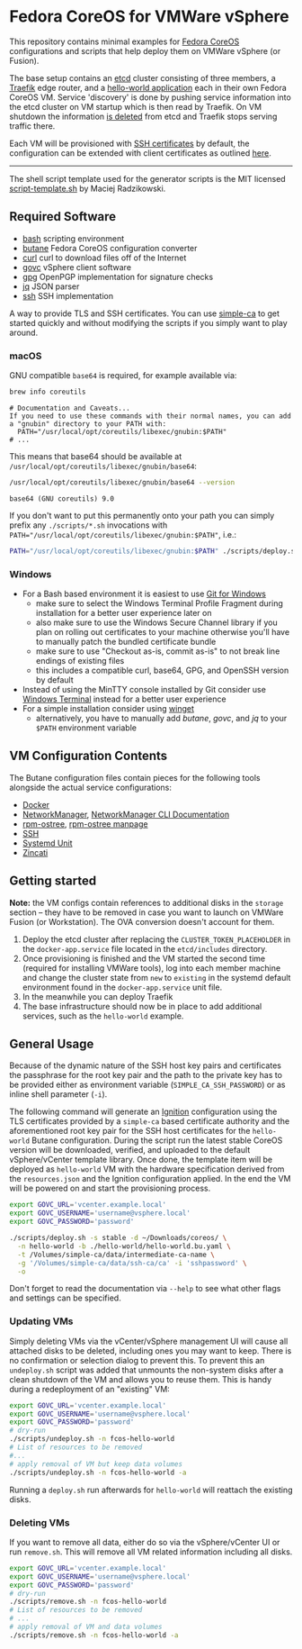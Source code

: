 # Fedora CoreOS for VMWare vSphere

This repository contains minimal examples for [Fedora CoreOS](https://docs.fedoraproject.org/en-US/fedora-coreos/)
configurations and scripts that help deploy them on VMWare vSphere (or Fusion).

The base setup contains an [etcd](https://etcd.io) cluster consisting of three members, a [Traefik](https://traefik.io)
edge router, and a [hello-world application](https://github.com/mendhak/docker-http-https-echo) each in their own Fedora
CoreOS VM. Service 'discovery' is done by pushing service information into the etcd cluster on VM startup which is then
read by Traefik. On VM shutdown the information [is deleted](https://github.com/horaios/fedora-coreos-example/issues/1)
from etcd and Traefik stops serving traffic there.

Each VM will be provisioned with [SSH certificates](https://smallstep.com/blog/use-ssh-certificates/) by default, the
configuration can be extended with client certificates as outlined [here](https://github.com/coreos/butane/issues/210#issuecomment-824212588).

---

The shell script template used for the generator scripts is the MIT licensed [script-template.sh](https://gist.github.com/m-radzikowski/53e0b39e9a59a1518990e76c2bff8038)
by Maciej Radzikowski.

## Required Software

- [bash](https://www.gnu.org/software/bash/) scripting environment
- [butane](https://github.com/coreos/butane) Fedora CoreOS configuration converter
- [curl](https://github.com/curl/curl) curl to download files off of the Internet
- [govc](https://github.com/vmware/govmomi/) vSphere client software
- [gpg](https://www.gnupg.org/) OpenPGP implementation for signature checks
- [jq](https://stedolan.github.io/jq/) JSON parser
- [ssh](https://www.openssh.com) SSH implementation

A way to provide TLS and SSH certificates. You can use [simple-ca](https://github.com/horaios/simple-file-ca) to get
started quickly and without modifying the scripts if you simply want to play around.

### macOS

GNU compatible `base64` is required, for example available via:

```bash
brew info coreutils
```

```output
# Documentation and Caveats...
If you need to use these commands with their normal names, you can add a "gnubin" directory to your PATH with:
  PATH="/usr/local/opt/coreutils/libexec/gnubin:$PATH"
# ...
```

This means that base64 should be available at `/usr/local/opt/coreutils/libexec/gnubin/base64`:

```bash
/usr/local/opt/coreutils/libexec/gnubin/base64 --version
```

```output
base64 (GNU coreutils) 9.0
```

If you don't want to put this permanently onto your path you can simply prefix any `./scripts/*.sh` invocations with
`PATH="/usr/local/opt/coreutils/libexec/gnubin:$PATH"`, i.e.:

```bash
PATH="/usr/local/opt/coreutils/libexec/gnubin:$PATH" ./scripts/deploy.sh
```

### Windows

- For a Bash based environment it is easiest to use [Git for Windows](https://gitforwindows.org)
  - make sure to select the Windows Terminal Profile Fragment during installation for a better user experience later
    on
  - also make sure to use the Windows Secure Channel library if you plan on rolling out certificates to your machine
    otherwise you'll have to manually patch the bundled certificate bundle
  - make sure to use "Checkout as-is, commit as-is" to not break line endings of existing files
  - this includes a compatible curl, base64, GPG, and OpenSSH version by default
- Instead of using the MinTTY console installed by Git consider use [Windows Terminal](https://github.com/microsoft/terminal)
  instead for a better user experience
- For a simple installation consider using [winget](https://learn.microsoft.com/en-us/windows/package-manager/winget/)
  - alternatively, you have to manually add _butane_, _govc_, and _jq_ to your `$PATH` environment variable

## VM Configuration Contents

The Butane configuration files contain pieces for the following tools alongside the actual service configurations:

- [Docker](https://docs.docker.com/reference/)
- [NetworkManager](https://developer.gnome.org/NetworkManager/stable/NetworkManager.html),
  [NetworkManager CLI Documentation](https://developer.gnome.org/NetworkManager/stable/nmcli.html)
- [rpm-ostree](https://coreos.github.io/rpm-ostree/), [rpm-ostree manpage](https://www.mankier.com/1/rpm-ostree)
- [SSH](https://docs.fedoraproject.org/en-US/fedora/rawhide/system-administrators-guide/infrastructure-services/OpenSSH/)
- [Systemd Unit](https://www.freedesktop.org/software/systemd/man/systemd.directives.html)
- [Zincati](https://coreos.github.io/zincati/)

## Getting started

**Note:** the VM configs contain references to additional disks in the `storage` section – they have to be removed in
case you want to launch on VMWare Fusion (or Workstation). The OVA conversion doesn't account for them.

1. Deploy the etcd cluster after replacing the `CLUSTER_TOKEN_PLACEHOLDER` in the `docker-app.service` file located in
  the `etcd/includes` directory.
2. Once provisioning is finished and the VM started the second time (required for installing VMWare tools), log into
  each member machine and change the cluster state from `new` to `existing` in the systemd default environment found
  in the `docker-app.service` unit file.
3. In the meanwhile you can deploy Traefik
4. The base infrastructure should now be in place to add additional services, such as the `hello-world` example.

## General Usage

Because of the dynamic nature of the SSH host key pairs and certificates the passphrase for the root key pair and the
path to the private key has to be provided either as environment variable (`SIMPLE_CA_SSH_PASSWORD`) or as inline shell
parameter (`-i`).

The following command will generate an [Ignition](https://coreos.github.io/ignition/) configuration using the TLS
certificates provided by a `simple-ca` based certificate authority and the aforementioned root key pair for the SSH host
certificates for the `hello-world` Butane configuration. During the script run the latest stable CoreOS version will be
downloaded, verified, and uploaded to the default vSphere/vCenter template library. Once done, the template item will be
deployed as `hello-world` VM with the hardware specification derived from the `resources.json` and the Ignition
configuration applied. In the end the VM will be powered on and start the provisioning process.

```bash
export GOVC_URL='vcenter.example.local'
export GOVC_USERNAME='username@vsphere.local'
export GOVC_PASSWORD='password'

./scripts/deploy.sh -s stable -d ~/Downloads/coreos/ \
  -n hello-world -b ./hello-world/hello-world.bu.yaml \
  -t /Volumes/simple-ca/data/intermediate-ca-name \
  -g '/Volumes/simple-ca/data/ssh-ca/ca' -i 'sshpassword' \
  -o
```

Don't forget to read the documentation via `--help` to see what other flags and settings can be specified.

### Updating VMs

Simply deleting VMs via the vCenter/vSphere management UI will cause all attached disks to be deleted, including ones
you may want to keep. There is no confirmation or selection dialog to prevent this. To prevent this an `undeploy.sh`
script was added that unmounts the non-system disks after a clean shutdown of the VM and allows you to reuse them. This
is handy during a redeployment of an "existing" VM:

```bash
export GOVC_URL='vcenter.example.local'
export GOVC_USERNAME='username@vsphere.local'
export GOVC_PASSWORD='password'
# dry-run
./scripts/undeploy.sh -n fcos-hello-world
# List of resources to be removed
#...
# apply removal of VM but keep data volumes
./scripts/undeploy.sh -n fcos-hello-world -a
```

Running a `deploy.sh` run afterwards for `hello-world` will reattach the existing disks.

### Deleting VMs

If you want to remove all data, either do so via the vSphere/vCenter UI or run `remove.sh`. This will remove all VM
related information including all disks.

```bash
export GOVC_URL='vcenter.example.local'
export GOVC_USERNAME='username@vsphere.local'
export GOVC_PASSWORD='password'
# dry-run
./scripts/remove.sh -n fcos-hello-world
# List of resources to be removed
# ...
# apply removal of VM and data volumes
./scripts/remove.sh -n fcos-hello-world -a
```
